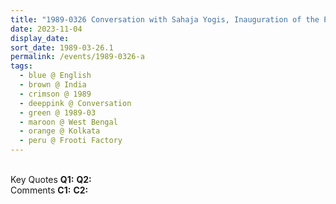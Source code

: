 ```yaml
---
title: "1989-0326 Conversation with Sahaja Yogis, Inauguration of the Production of Frooti on the West Coast, before Śhrī Mahālakṣhmī and Easter Pūjā, Frooti Factory, Barasat, Kolkata, West Bengal, India"
date: 2023-11-04
display_date: 
sort_date: 1989-03-26.1
permalink: /events/1989-0326-a
tags:
  - blue @ English
  - brown @ India
  - crimson @ 1989
  - deeppink @ Conversation
  - green @ 1989-03
  - maroon @ West Bengal
  - orange @ Kolkata
  - peru @ Frooti Factory
---
```


<br>

<wave-list>
  <list-title color="DarkSeaGreen" width="55">Key Quotes</list-title>
  <list-item color="BlanchedAlmond" width="280"><b>Q1:</b> <i></i></list-item>
  <list-item color="Lavender" width="280"><b>Q2:</b> <i></i></list-item>
</wave-list>

<br>

<wave-list>
  <list-title color="DarkSeaGreen" width="55">Comments</list-title>
  <list-item color="BlanchedAlmond" width="280"><b>C1:</b> <i></i></list-item>
  <list-item color="Lavender" width="280"><b>C2:</b> <i></i></list-item>
</wave-list>